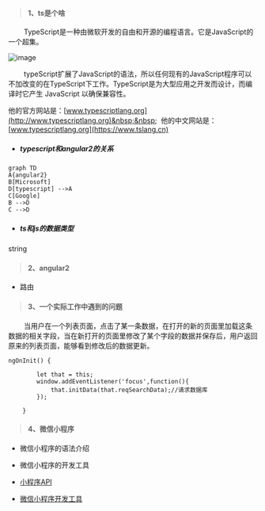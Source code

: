 
>    #### 1、ts是个啥
&nbsp;&nbsp;&nbsp;&nbsp;&nbsp;&nbsp;&nbsp;&nbsp;TypeScript是一种由微软开发的自由和开源的编程语言。它是JavaScript的一个超集。

![image](https://timgsa.baidu.com/timg?image&quality=80&size=b9999_10000&sec=1501927166253&di=4d8e78ca47463855dbc6581cd6f7d437&imgtype=0&src=http%3A%2F%2Fimg.mp.sohu.com%2Fupload%2F20170718%2F5ca2187f4a524ec59c51fce216d562ad_th.png)

&nbsp;&nbsp;&nbsp;&nbsp;&nbsp;&nbsp;&nbsp;&nbsp;typeScript扩展了JavaScript的语法，所以任何现有的JavaScript程序可以不加改变的在TypeScript下工作。TypeScript是为大型应用之开发而设计，而编译时它产生 JavaScript 以确保兼容性。

他的官方网站是：[www.typescriptlang.org](http://www.typescriptlang.org)&nbsp;&nbsp;&nbsp;
他的中文网站是：[www.typescriptlang.org](https://www.tslang.cn)

- ##### typescript和angular2的关系
  

```
graph TD
A{angular2}
B[Microsoft]
D[typescript] -->A
C[Google]
B -->D
C -->D
```


- ##### ts和js的数据类型
string

        
>    #### 2、angular2

- 路由


>    #### 3、一个实际工作中遇到的问题

&nbsp;&nbsp;&nbsp;&nbsp;&nbsp;&nbsp;&nbsp;&nbsp;当用户在一个列表页面，点击了某一条数据，在打开的新的页面里加载这条数据的相关字段，当在新打开的页面里修改了某个字段的数据并保存后，用户返回原来的列表页面，能够看到修改后的数据更新。


```
ngOnInit() { 

        let that = this;
        window.addEventListener('focus',function(){
            that.initData(that.reqSearchData);//请求数据库
        });
        
    }
```


>    #### 4、微信小程序

- 微信小程序的语法介绍
- 微信小程序的开发工具

- [小程序API](https://mp.weixin.qq.com/debug/wxadoc/dev/api/)
- [微信小程序开发工具](https://mp.weixin.qq.com/debug/wxadoc/dev/devtools/download.html)